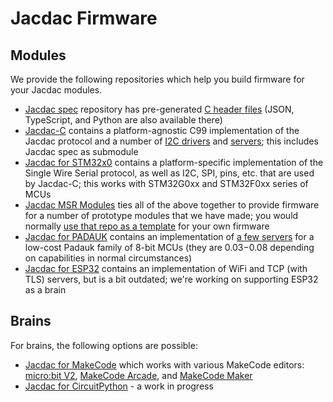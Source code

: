 # Jacdac Firmware

## Modules

We provide the following repositories which help you build firmware for your Jacdac modules.

-   [Jacdac spec](https://github.com/microsoft/jacdac) repository has pre-generated
    [C header files](https://github.com/microsoft/jacdac/tree/main/dist/c)
    (JSON, TypeScript, and Python are also available there)
-   [Jacdac-C](https://github.com/microsoft/jacdac-c) contains a platform-agnostic C99 implementation
    of the Jacdac protocol and a number of [I2C drivers](https://github.com/microsoft/jacdac-c/tree/main/drivers)
    and [servers](https://github.com/microsoft/jacdac-c/tree/main/services);
    this includes Jacdac spec as submodule
-   [Jacdac for STM32x0](https://github.com/microsoft/jacdac-stm32x0) contains a platform-specific implementation of
    the Single Wire Serial protocol, as well as I2C, SPI, pins, etc. that are used by Jacdac-C;
    this works with STM32G0xx and STM32F0xx series of MCUs
-   [Jacdac MSR Modules](https://github.com/microsoft/jacdac-msr-modules) ties all of the above together
    to provide firmware for a number of prototype modules that we have made;
    you would normally [use that repo as a template](https://github.com/microsoft/jacdac-stm32x0/blob/main/README.md#development)
    for your own firmware
-   [Jacdac for PADAUK](https://github.com/microsoft/jacdac-padauk) contains
    an implementation of [a few servers](https://github.com/microsoft/jacdac-padauk/tree/main/services)
    for a low-cost Padauk family of 8-bit MCUs (they are $0.03-$0.08 depending on capabilities in normal circumstances)
-   [Jacdac for ESP32](https://github.com/microsoft/jacdac-esp32) contains an implementation of WiFi and TCP (with TLS) servers,
    but is a bit outdated; we're working on supporting ESP32 as a brain

## Brains

For brains, the following options are possible:

-   [Jacdac for MakeCode](https://github.com/microsoft/pxt-jacdac) which works with various MakeCode editors:
    [micro:bit V2](https://makecode.microbit.org/), [MakeCode Arcade](https://arcade.makecode.com/), and
    [MakeCode Maker](https://maker.makecode.com/)
-   [Jacdac for CircuitPython](https://github.com/microsoft/jacdac-circuitpython) - a work in progress

